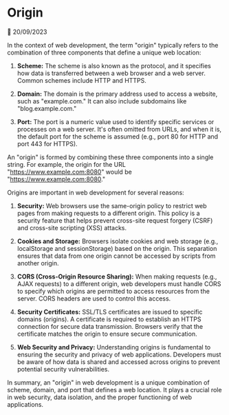 # Origin

📅 20/09/2023


In the context of web development, the term "origin" typically refers to the combination of three components that define a unique web location:

1. **Scheme:** The scheme is also known as the protocol, and it specifies how data is transferred between a web browser and a web server. Common schemes include HTTP and HTTPS.

2. **Domain:** The domain is the primary address used to access a website, such as "example.com." It can also include subdomains like "blog.example.com."

3. **Port:** The port is a numeric value used to identify specific services or processes on a web server. It's often omitted from URLs, and when it is, the default port for the scheme is assumed (e.g., port 80 for HTTP and port 443 for HTTPS).

An "origin" is formed by combining these three components into a single string. For example, the origin for the URL "https://www.example.com:8080" would be "https://www.example.com:8080."

Origins are important in web development for several reasons:

1. **Security:** Web browsers use the same-origin policy to restrict web pages from making requests to a different origin. This policy is a security feature that helps prevent cross-site request forgery (CSRF) and cross-site scripting (XSS) attacks.

2. **Cookies and Storage:** Browsers isolate cookies and web storage (e.g., localStorage and sessionStorage) based on the origin. This separation ensures that data from one origin cannot be accessed by scripts from another origin.

3. **CORS (Cross-Origin Resource Sharing):** When making requests (e.g., AJAX requests) to a different origin, web developers must handle CORS to specify which origins are permitted to access resources from the server. CORS headers are used to control this access.

4. **Security Certificates:** SSL/TLS certificates are issued to specific domains (origins). A certificate is required to establish an HTTPS connection for secure data transmission. Browsers verify that the certificate matches the origin to ensure secure communication.

5. **Web Security and Privacy:** Understanding origins is fundamental to ensuring the security and privacy of web applications. Developers must be aware of how data is shared and accessed across origins to prevent potential security vulnerabilities.

In summary, an "origin" in web development is a unique combination of scheme, domain, and port that defines a web location. It plays a crucial role in web security, data isolation, and the proper functioning of web applications.